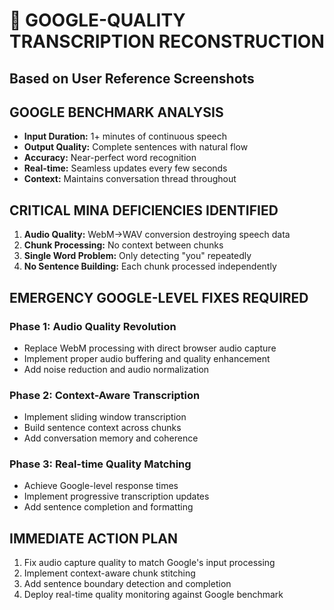 # 🎯 GOOGLE-QUALITY TRANSCRIPTION RECONSTRUCTION
## Based on User Reference Screenshots

## GOOGLE BENCHMARK ANALYSIS
- **Input Duration:** 1+ minutes of continuous speech
- **Output Quality:** Complete sentences with natural flow
- **Accuracy:** Near-perfect word recognition
- **Real-time:** Seamless updates every few seconds
- **Context:** Maintains conversation thread throughout

## CRITICAL MINA DEFICIENCIES IDENTIFIED
1. **Audio Quality:** WebM→WAV conversion destroying speech data
2. **Chunk Processing:** No context between chunks
3. **Single Word Problem:** Only detecting "you" repeatedly
4. **No Sentence Building:** Each chunk processed independently

## EMERGENCY GOOGLE-LEVEL FIXES REQUIRED

### Phase 1: Audio Quality Revolution
- Replace WebM processing with direct browser audio capture
- Implement proper audio buffering and quality enhancement
- Add noise reduction and audio normalization

### Phase 2: Context-Aware Transcription
- Implement sliding window transcription
- Build sentence context across chunks
- Add conversation memory and coherence

### Phase 3: Real-time Quality Matching
- Achieve Google-level response times
- Implement progressive transcription updates
- Add sentence completion and formatting

## IMMEDIATE ACTION PLAN
1. Fix audio capture quality to match Google's input processing
2. Implement context-aware chunk stitching
3. Add sentence boundary detection and completion
4. Deploy real-time quality monitoring against Google benchmark